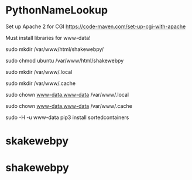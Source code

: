 # PythonNameLookup
Set up Apache 2 for CGI
https://code-maven.com/set-up-cgi-with-apache

Must install libraries for www-data!

sudo mkdir /var/www/html/shakewebpy/

sudo chmod ubuntu /var/www/html/shakewebpy

sudo mkdir /var/www/.local

sudo mkdir /var/www/.cache

sudo chown www-data.www-data /var/www/.local

sudo chown www-data.www-data /var/www/.cache

sudo -H -u www-data pip3 install sortedcontainers
# skakewebpy
# shakewebpy
